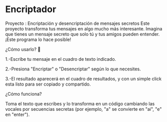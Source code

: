 # Encriptador
Proyecto : Encriptación y desencriptación de mensajes secretos
Este proyecto transforma tus mensajes en algo mucho más interesante. Imagina que tienes un mensaje secreto que solo tú y tus amigos pueden entender. ¡Este programa lo hace posible! 

¿Cómo usarlo? 🚀

1.-Escribe tu mensaje en el cuadro de texto indicado.

2.-Presiona "Encriptar" o "Desencriptar" según lo que necesites.

3.-El resultado aparecerá en el cuadro de resultados, y con un simple click esta listo para ser copiado y compartido.

¿Cómo funciona?

Toma el texto que escribes y lo transforma en un código cambiando las vocales por secuencias secretas (por ejemplo, "a" se convierte en "ai", "e" en "enter").
